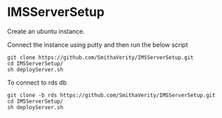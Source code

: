 # IMSServerSetup

Create an ubuntu instance.



Connect the instance using putty and then run the below script
```
git clone https://github.com/SmithaVerity/IMSServerSetup.git
cd IMSServerSetup/
sh deployServer.sh
```


To connect to rds db
```
git clone -b rds https://github.com/SmithaVerity/IMSServerSetup.git
cd IMSServerSetup/
sh deployServer.sh
```
